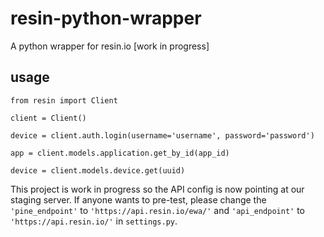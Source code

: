 # resin-python-wrapper
A python wrapper for resin.io [work in progress]


## usage 

```
from resin import Client

client = Client()

device = client.auth.login(username='username', password='password')

app = client.models.application.get_by_id(app_id) 

device = client.models.device.get(uuid)
```

This project is work in progress so the API config is now pointing at our staging server.
If anyone wants to pre-test, please change the `'pine_endpoint'` to `'https://api.resin.io/ewa/'` and `'api_endpoint'` to `'https://api.resin.io/'` in `settings.py`.
